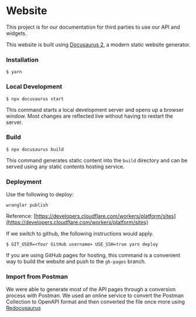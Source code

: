 # Website

This project is for our documentation for third parties to use our API and widgets.

This website is built using [Docusaurus 2](https://docusaurus.io/), a modern static website generator.

### Installation

```
$ yarn
```

### Local Development

```
$ npx docusaurus start
```

This command starts a local development server and opens up a browser window. Most changes are reflected live without having to restart the server.

### Build

```
$ npx docusaurus build
```

This command generates static content into the `build` directory and can be served using any static contents hosting service.

### Deployment

Use the following to deploy:

```
wrangler publish
```
Reference: [https://developers.cloudflare.com/workers/platform/sites](https://developers.cloudflare.com/workers/platform/sites)


If we switch to github, the following instructions would apply.

```
$ GIT_USER=<Your GitHub username> USE_SSH=true yarn deploy
```

If you are using GitHub pages for hosting, this command is a convenient way to build the website and push to the `gh-pages` branch.


### Import from Postman

We were able to generate most of the API pages through a conversion process with Postman. We used an online service to convert the Postman Collection to OpenAPI format and then converted the file once more using [Redocusaurus](https://github.com/rohit-gohri/redocusaurus)